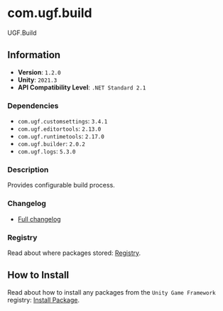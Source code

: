 # com.ugf.build

UGF.Build

## Information

- **Version**: `1.2.0`
- **Unity**: `2021.3`
- **API Compatibility Level**: `.NET Standard 2.1`

### Dependencies

- `com.ugf.customsettings`: `3.4.1`
- `com.ugf.editortools`: `2.13.0`
- `com.ugf.runtimetools`: `2.17.0`
- `com.ugf.builder`: `2.0.2`
- `com.ugf.logs`: `5.3.0`


### Description

Provides configurable build process.

### Changelog

- [Full changelog](changelog.md)

### Registry

Read about where packages stored: [Registry](https://github.com/unity-game-framework/organization/blob/main/docs/registry.md).

## How to Install

Read about how to install any packages from the `Unity Game Framework` registry: [Install Package](https://github.com/unity-game-framework/organization/blob/main/docs/install-packages.md).
